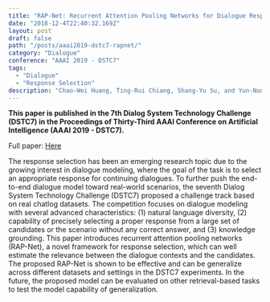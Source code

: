 ```yaml
---
title: "RAP-Net: Recurrent Attention Pooling Networks for Dialogue Response Selection"
date: "2018-12-4T22:40:32.169Z"
layout: post
draft: false
path: "/posts/aaai2019-dstc7-rapnet/"
category: "Dialogue"
conference: "AAAI 2019 - DSTC7"
tags:
  - "Dialogue"
  - "Response Selection"
description: "Chao-Wei Huang, Ting-Rui Chiang, Shang-Yu Su, and Yun-Nung Chen"
---
```


<b>This paper is published in the 7th Dialog System Technology Challenge (DSTC7) in the Proceedings of Thirty-Third AAAI Conference on Artificial Intelligence (AAAI 2019 - DSTC7).</b>

Full paper:
<a href="./AAAI_2019___DSTC_Track_1.pdf" target="_blank">Here</a>


The response selection has been an emerging research topic due to the growing interest in dialogue modeling, where the goal of the task is to select an appropriate response for continuing dialogues.
To further push the end-to-end dialogue model toward real-world scenarios, the seventh Dialog System Technology Challenge (DSTC7) proposed a challenge track based on real chatlog datasets.
The competition focuses on dialogue modeling with several advanced characteristics: (1) natural language diversity, (2) capability of precisely selecting a proper response from a large set of candidates or the scenario without any correct answer, and (3) knowledge grounding.
This paper introduces recurrent attention pooling networks (RAP-Net), a novel framework for response selection, which can well estimate the relevance between the dialogue contexts and the candidates.
The proposed RAP-Net is shown to be effective and can be generalize across different datasets and settings in the DSTC7 experiments.
In the future, the proposed model can be evaluated on other retrieval-based tasks to test the model capability of generalization.
